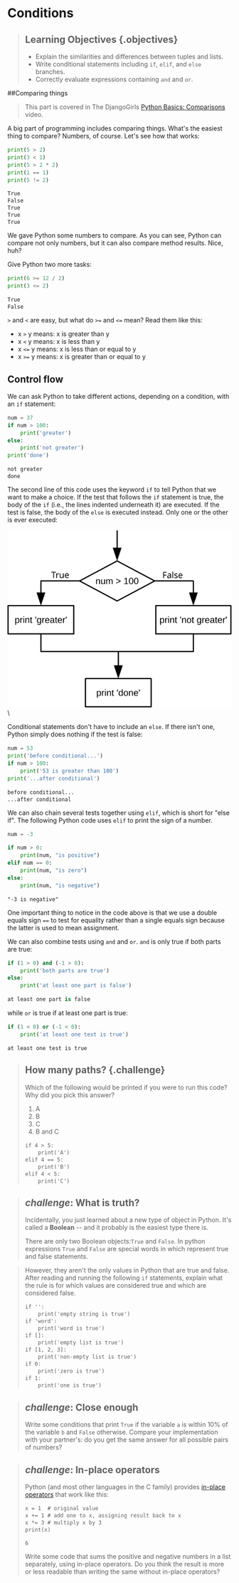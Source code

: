 # Conditions

> ## Learning Objectives {.objectives}
>
> *   Explain the similarities and differences between tuples and lists.
> *   Write conditional statements including `if`, `elif`, and `else` branches.
> *   Correctly evaluate expressions containing `and` and `or`.

##Comparing things


> This part is covered in The DjangoGirls [Python Basics: Comparisons](https://www.youtube.com/watch?v=7bzxqIKYgf4) video.

A big part of programming includes comparing things. What's the easiest thing to compare? Numbers, of course. Let's see how that works:

```python
print(5 > 2)
print(3 < 1)
print(5 > 2 * 2)
print(1 == 1)
print(5 != 2)
```    
```
True
False
True
True
True
```

We gave Python some numbers to compare. As you can see, Python can compare not only numbers, but it can also compare method results. Nice, huh?

Give Python two more tasks:

```python
print(6 >= 12 / 2)
print(3 <= 2)
```
```    
True
False
```

`>` and `<` are easy, but what do `>=` and `<=` mean? Read them like this:

- x `>` y means: x is greater than y
- x `<` y means: x is less than y
- x `<=` y means: x is less than or equal to y
- x `>=` y means: x is greater than or equal to y



## Control flow

We can ask Python to take different actions, depending on a condition, with an `if` statement:

```python
num = 37
if num > 100:
    print('greater')
else:
    print('not greater')
print('done')
```
```
not greater
done
```

The second line of this code uses the keyword `if` to tell Python that we want to make a choice.
If the test that follows the `if` statement is true,
the body of the `if`
(i.e., the lines indented underneath it) are executed.
If the test is false,
the body of the `else` is executed instead.
Only one or the other is ever executed:

![Executing a Conditional](fig/python-flowchart-conditional.svg)\

Conditional statements don't have to include an `else`.
If there isn't one,
Python simply does nothing if the test is false:

```python
num = 53
print('before conditional...')
if num > 100:
    print('53 is greater than 100')
print('...after conditional')
```

```
before conditional...
...after conditional
```

We can also chain several tests together using `elif`,
which is short for "else if".
The following Python code uses `elif` to print the sign of a number.

```python
num = -3
```

```python
if num > 0:
    print(num, "is positive")
elif num == 0:
    print(num, "is zero")
else:
    print(num, "is negative")
```

```
"-3 is negative"
```

One important thing to notice in the code above is that we use a double equals sign `==` to test for equality
rather than a single equals sign
because the latter is used to mean assignment.

We can also combine tests using `and` and `or`.
`and` is only true if both parts are true:

```python
if (1 > 0) and (-1 > 0):
    print('both parts are true')
else:
    print('at least one part is false')
```

```python
at least one part is false
```

while `or` is true if at least one part is true:
```python
if (1 < 0) or (-1 < 0):
    print('at least one test is true')
```

```
at least one test is true
```

<!--

## Checking our Data

Now that we've seen how conditionals work,
we can use them to check for the suspicious features we saw in our inflammation data.
In the first couple of plots, the maximum inflammation per day
seemed to rise like a straight line, one unit per day.
We can check for this inside the `for` loop we wrote with the following conditional:

~~~ {.python}
if data.max(axis=0)[0] == 0 and data.max(axis=0)[20] == 20:
    print('Suspicious looking maxima!')
~~~

We also saw a different problem in the third dataset;
the minima per day were all zero (looks like a healthy person snuck into our study).
We can also check for this with an `elif` condition:

~~~{.python}
elif data.min(axis=0).sum() == 0:
    print('Minima add up to zero!')
~~~

And if neither of these conditions are true, we can use `else` to give the all-clear:

~~~ {.python}
else:
    print('Seems OK!')
~~~

Let's test that out:

~~~ {.python}
data = numpy.loadtxt(fname='inflammation-01.csv', delimiter=',')
if data.max(axis=0)[0] == 0 and data.max(axis=0)[20] == 20:
    print('Suspicious looking maxima!')
elif data.min(axis=0).sum() == 0:
    print('Minima add up to zero!')
else:
    print('Seems OK!')
~~~

~~~ {.output}
Suspicious looking maxima!
~~~

~~~ {.python}
data = numpy.loadtxt(fname='inflammation-03.csv', delimiter=',')
if data.max(axis=0)[0] == 0 and data.max(axis=0)[20] == 20:
    print('Suspicious looking maxima!')
elif data.min(axis=0).sum() == 0:
    print('Minima add up to zero!')
else:
    print('Seems OK!')
~~~

~~~ {.output}
Minima add up to zero!
~~~

In this way,
we have asked Python to do something different depending on the condition of our data.
Here we printed messages in all cases,
but we could also imagine not using the `else` catch-all
so that messages are only printed when something is wrong,
freeing us from having to manually examine every plot for features we've seen before.

-->

> ## How many paths? {.challenge}
>
> Which of the following would be printed if you were to run this code? Why did you pick this answer?
>
> 1.  A
> 2.  B
> 3.  C
> 4.  B and C
>
> ~~~ {.python}
> if 4 > 5:
>     print('A')
> elif 4 == 5:
>     print('B')
> elif 4 < 5:
>     print('C')
> ~~~

> ## _challenge_: What is truth?
>
>
>Incidentally, you just learned about a new type of object in Python. It's called a __Boolean__ -- and it probably is the easiest type there is.
>
>There are only two Boolean objects:`True` and `False`. In python expressions `True` and `False` are special words in which represent true and false statements. 

>However, they aren't the only values in Python that are true and false. After reading and running the following `if` statements, explain what the rule is for which values are considered true and which are considered false.
>
> ~~~ {.python}
> if '':
>     print('empty string is true')
> if 'word':
>     print('word is true')
> if []:
>     print('empty list is true')
> if [1, 2, 3]:
>     print('non-empty list is true')
> if 0:
>     print('zero is true')
> if 1:
>     print('one is true')
> ~~~

> ## _challenge_: Close enough
>
> Write some conditions that print `True` if the variable `a` is within 10% of the variable `b`
> and `False` otherwise.
> Compare your implementation with your partner's:
> do you get the same answer for all possible pairs of numbers?


> ## _challenge_: In-place operators
>
> Python (and most other languages in the C family) provides [in-place operators](reference.html#in-place-operator)
> that work like this:
>
> ~~~ {.python}
> x = 1  # original value
> x += 1 # add one to x, assigning result back to x
> x *= 3 # multiply x by 3
> print(x)
> ~~~
> ~~~ {.output}
> 6
> ~~~
>
> Write some code that sums the positive and negative numbers in a list separately,
> using in-place operators.
> Do you think the result is more or less readable than writing the same without in-place operators?


